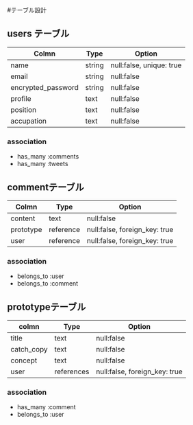 #テーブル設計
## users テーブル
| Colmn    | Type     | Option       |
| -------  | ------   |  ------      |
| name     | string   | null:false, unique: true |
| email    | string   | null:false   |
| encrypted_password | string   | null:false   |
| profile   | text   | null:false   |
| position | text  | null:false   |
| accupation| text |  null:false | 
### association
- has_many :comments
- has_many :tweets

## commentテーブル
| Colmn | Type | Option|
| ------| -----| ------|
| content | text | null:false |
| prototype | reference | null:false, foreign_key: true |
| user | reference | null:false, foreign_key: true | 

### association

- belongs_to :user
- belongs_to :comment



## prototypeテーブル

| colmn | Type | Option |
| ----- | ---- | ------ |
| title | text | null:false |
| catch_copy | text | null:false |
| concept | text | null:false |
| user | references | null:false, foreign_key: true

### association

- has_many :comment
- belongs_to :user

